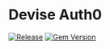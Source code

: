 # Devise Auth0

[![Release](https://github.com/itsmechlark/devise_auth0/actions/workflows/release.yml/badge.svg)](https://github.com/itsmechlark/devise_auth0/actions/workflows/release.yml)
[![Gem Version](https://badge.fury.io/rb/devise_auth0.svg)](https://badge.fury.io/rb/devise_auth0)
